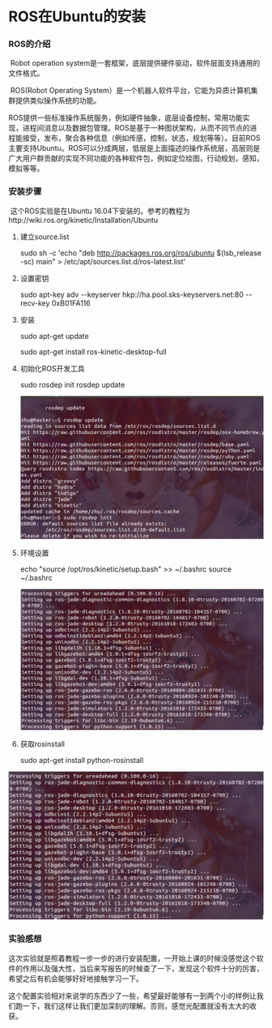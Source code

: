 # ROS在Ubuntu的安装

### ROS的介绍

​	Robot operation system是一套框架，底层提供硬件驱动，软件层面支持通用的文件格式。

​	ROS(Robot Operating System）是一个机器人软件平台，它能为异质计算机集群提供类似操作系统的功能。

​	ROS提供一些标准操作系统服务，例如硬件抽象，底层设备控制，常用功能实现，进程间消息以及数据包管理。ROS是基于一种图状架构，从而不同节点的进程能接受，发布，聚合各种信息（例如传感，控制，状态，规划等等）。目前ROS主要支持Ubuntu。
​	ROS可以分成两层，低层是上面描述的操作系统层，高层则是广大用户群贡献的实现不同功能的各种软件包，例如定位绘图，行动规划，感知，模拟等等。



### 安装步骤

​	这个ROS实验是在Ubuntu 16.04下安装的。参考的教程为http://wiki.ros.org/kinetic/Installation/Ubuntu

1. 建立source.list

   sudo sh -c 'echo "deb http://packages.ros.org/ros/ubuntu $(lsb_release -sc) main" > /etc/apt/sources.list.d/ros-latest.list'

2. 设置密钥

   sudo apt-key adv --keyserver hkp://ha.pool.sks-keyservers.net:80 --recv-key 0xB01FA116

3. 安装

   sudo apt-get update

   sudo apt-get install ros-kinetic-desktop-full 

4. 初始化ROS开发工具

   sudo rosdep init
   rosdep update 

   ![](https://raw.githubusercontent.com/junweiHuang45/learngit/master/Lab5/2.png)

5. 环境设置

   echo "source /opt/ros/kinetic/setup.bash" >> ~/.bashrc
   source ~/.bashrc

   ![](https://raw.githubusercontent.com/junweiHuang45/learngit/master/Lab5/1.png)

6. 获取rosinstall

   sudo apt-get install python-rosinstall


![](https://raw.githubusercontent.com/junweiHuang45/learngit/master/Lab5/1.png)





### 实验感想

​	这次实验就是照着教程一步一步的进行安装配置，一开始上课的时候没感觉这个软件的作用以及强大性，当后来写报告的时候查了一下，发现这个软件十分的厉害，希望之后有机会能够好好地接触学习一下。

​	这个配置实验相对来说学的东西少了一些，希望最好能够有一到两个小的样例让我们跑一下，我们这样让我们更加深刻的理解。否则，感觉光配置就没有太大的收获。

